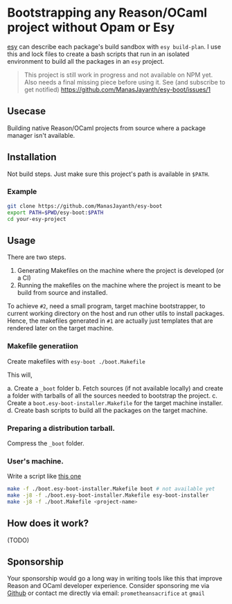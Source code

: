 # Bootstrapping any Reason/OCaml project without Opam or Esy

[esy](https://esy.sh/) can describe each package's build sandbox with `esy build-plan`. I use this and lock files to create a bash scripts that run in an isolated environment to build all the packages in an `esy` project.

> This project is still work in progress and not available on NPM yet. 
> Also needs a final missing piece before using it. See (and subscribe to get notified) https://github.com/ManasJayanth/esy-boot/issues/1

## Usecase

Building native Reason/OCaml projects from source where a package manager isn't available.

## Installation
Not build steps. Just make sure this project's path is available in `$PATH`.

### Example

```sh
git clone https://github.com/ManasJayanth/esy-boot 
export PATH=$PWD/esy-boot:$PATH
cd your-esy-project
```

## Usage

There are two steps.

1. Generating Makefiles on the machine where the project is developed (or a CI)
2. Running the makefiles on the machine where the project is meant to be build from source and installed.

To achieve `#2`, need a small program, target machine bootstrapper, to current working directory on the host and run other utils to install packages. Hence, the makefiles generated in `#1` are actually just templates that are rendered later on the target machine.

### Makefile generatiion

Create makefiles with `esy-boot ./boot.Makefile`

This will,
	
a. Create a `_boot` folder
b. Fetch sources (if not available locally) and create a folder with tarballs of all the sources needed to bootstrap the project.
c. Create a `boot.esy-boot-installer.Makefile` for the target machine installer.
d. Create bash scripts to build all the packages on the target machine.

### Preparing a distribution tarball.

Compress the `_boot` folder.

### User's machine.

Write a script like [this one]()

```sh
make -f ./boot.esy-boot-installer.Makefile boot # not available yet
make -j8 -f ./boot.esy-boot-installer.Makefile esy-boot-installer
make -j8 -f ./boot.Makefile <project-name>
```	

## How does it work?

(TODO)

## Sponsorship

Your sponsorship would go a long way in writing tools like this that improve Reason and OCaml developer experience. Consider sponsoring me via [Github](https://github.com/ManasJayanth) or contact me directly via email: `prometheansacrifice` `at` `gmail`
